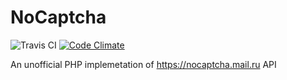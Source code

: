 # NoCaptcha
![Travis CI](https://travis-ci.org/AloneCoder/NoCaptcha.svg?branch=master)
[![Code Climate](https://codeclimate.com/github/AloneCoder/NoCaptcha/badges/gpa.svg)](https://codeclimate.com/github/AloneCoder/NoCaptcha)

An unofficial PHP implemetation of https://nocaptcha.mail.ru API

